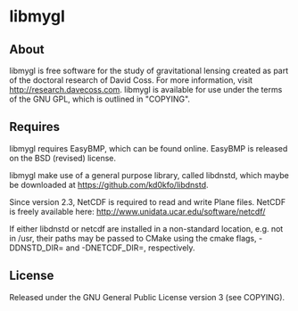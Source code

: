 libmygl
========

About
------

libmygl is free software for the study of gravitational lensing created as 
part of the doctoral research of David Coss. For more information, visit
http://research.davecoss.com. libmygl is available for use under the terms
of the GNU GPL, which is outlined in "COPYING".

Requires
----------

libmygl requires EasyBMP, which can be found online. EasyBMP is released 
on the BSD (revised) license.

libmygl make use of a general purpose library, called libdnstd, which maybe
be downloaded at https://github.com/kd0kfo/libdnstd.

Since version 2.3, NetCDF is required to read and write Plane files. NetCDF is freely available here: http://www.unidata.ucar.edu/software/netcdf/

If either libdnstd or netcdf are installed in a non-standard location, e.g. not in /usr, their paths may be passed to CMake using the cmake flags, -DDNSTD_DIR=<path> and -DNETCDF_DIR=<path>, respectively.

License
-------

Released under the GNU General Public License version 3 (see COPYING).
